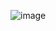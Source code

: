 ![image](https://github.com/KaterynaD/Insurance-Data-Pipelines/assets/16999229/737c4696-0334-4e8c-8d00-5d48f14f7908)

